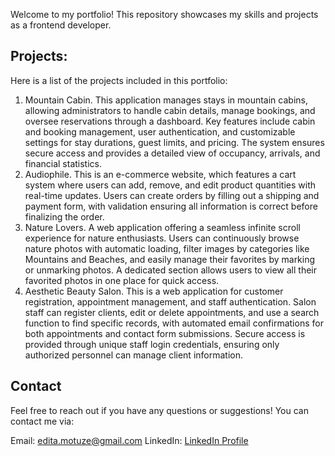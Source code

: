Welcome to my portfolio! This repository showcases my skills and projects as a frontend developer.

## Projects:

Here is a list of the projects included in this portfolio:

1. Mountain Cabin. This application manages stays in mountain cabins, allowing administrators to handle cabin details, manage bookings, and oversee reservations through a dashboard. Key features include cabin and booking management, user authentication, and customizable settings for stay durations, guest limits, and pricing. The system ensures secure access and provides a detailed view of occupancy, arrivals, and financial statistics.
2. Audiophile. This is an e-commerce website, which features a cart system where users can add, remove, and edit product quantities with real-time updates. Users can create orders by filling out a shipping and payment form, with validation ensuring all information is correct before finalizing the order.
3. Nature Lovers. A web application offering a seamless infinite scroll experience for nature enthusiasts. Users can continuously browse nature photos with automatic loading, filter images by categories like Mountains and Beaches, and easily manage their favorites by marking or unmarking photos. A dedicated section allows users to view all their favorited photos in one place for quick access.
4. Aesthetic Beauty Salon. This is a web application for customer registration, appointment management, and staff authentication. Salon staff can register clients, edit or delete appointments, and use a search function to find specific records, with automated email confirmations for both appointments and contact form submissions. Secure access is provided through unique staff login credentials, ensuring only authorized personnel can manage client information.

## Contact

Feel free to reach out if you have any questions or suggestions! You can contact me via:

Email: edita.motuze@gmail.com
LinkedIn: [LinkedIn Profile](https://www.linkedin.com/in/edita-motuze)
